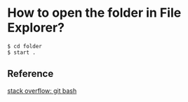 # How to open the folder in File Explorer? 
```
$ cd folder
$ start .
```

## Reference
[stack overflow: git bash](https://stackoverflow.com/questions/47064522/how-can-you-open-a-directory-entire-folder-in-visual-studio-code-using-command-l)